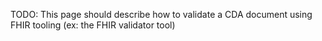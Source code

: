 TODO: This page should describe how to validate a CDA document using FHIR tooling (ex: the FHIR validator tool)